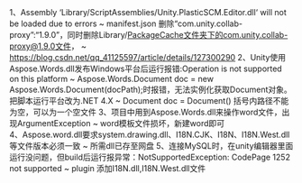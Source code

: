 1、Assembly ‘Library/ScriptAssemblies/Unity.PlasticSCM.Editor.dll‘ will not be loaded due to errors
   ~ manifest.json 删除“com.unity.collab-proxy”:“1.9.0”，同时删除Library/PackageCache文件夹下的com.unity.collab-proxy@1.9.0文件，
   ~ https://blog.csdn.net/qq_41125597/article/details/127300290
2、Unity使用Aspose.Words.dll发布Windows平台后运行报错:Operation is not supported on this platform
   ~ Aspose.Words.Document doc = new Aspose.Words.Document(docPath);时报错，无法实例化获取Document对象。
   把脚本运行平台改为.NET 4.X
   ~ Document doc = Document()
   括号内路径不能为空，可以为一个空文件
3、项目中用到Aspose.Words.dll来操作word文件，出现ArgumentException
   ~ word模板文件损坏，新建word即可    
4、Aspose.word.dll要求system.drawing.dll、I18N.CJK、I18N、I18N.West.dll等文件版本必须一致
   ~ 所需dll已存至网盘
5、连接MySQL时，在unity编辑器里面运行没问题，但build后运行报异常：NotSupportedException: CodePage 1252 not supported
   ~ plugin 添加I18N.dll,I18N.West.dll文件